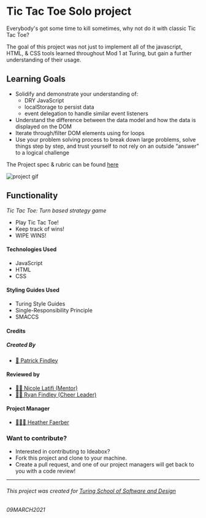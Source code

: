 # Tic Tac Toe Solo project

Everybody's got some time to kill sometimes, why not do it with classic Tic Tac Toe?

The goal of this project was not just to implement all of the javascript, HTML, & CSS tools learned throughout Mod 1 at Turing, but gain a further understanding of their usage.

## Learning Goals

* Solidify and demonstrate your understanding of:
    - DRY JavaScript
    - localStorage to persist data
    - event delegation to handle similar event listeners
* Understand the difference between the data model and how the data is displayed on the DOM
* Iterate through/filter DOM elements using for loops
* Use your problem solving process to break down large problems, solve things step by step, and trust yourself to not rely on an outside “answer” to a logical challenge

The Project spec & rubric can be found [here](https://frontend.turing.io/projects/module-1/tic-tac-toe-solo.html)

![project gif]()

## Functionality
*Tic Tac Toe: Turn based strategy game*
- Play Tic Tac Toe!
- Keep track of wins!
- WIPE WINS!

#### Technologies Used
- JavaScript
- HTML
- CSS

#### Styling Guides Used
- Turing Style Guides
- Single-Responsibility Principle
- SMACCS

#### Credits
##### Created By
- [👹 Patrick Findley](https://github.com/Patfindley)

#### Reviewed by
- [🧞‍♀️ Nicole Latifi (Mentor)](https://github.com/NicoleLatifi)
- [🧞‍♂️ Ryan Findley (Cheer Leader)](https://github.com/neomindryan)

#### Project Manager
- [👩🏻‍🏫 Heather Faerber](https://github.com/hfaerber)

### Want to contribute?
- Interested in contributing to Ideabox?
- Fork this project and clone to your machine.
- Create a pull request, and one of our project managers will get back to you with a code review!

**************************************************************************

###### This project was created for [Turing School of Software and Design](https://turing.io/)
###### 09MARCH2021

